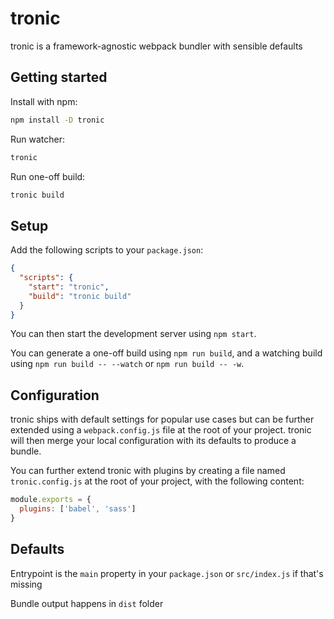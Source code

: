 # tronic

tronic is a framework-agnostic webpack bundler with sensible defaults

## Getting started

Install with npm:

```bash
npm install -D tronic
```

Run watcher:

```bash
tronic
```

Run one-off build:

```bash
tronic build
```

## Setup

Add the following scripts to your `package.json`:

```json
{
  "scripts": {
    "start": "tronic",
    "build": "tronic build"
  }
}
```

You can then start the development server using `npm start`.

You can generate a one-off build using `npm run build`, and a watching build using `npm run build -- --watch` or `npm run build -- -w`.

## Configuration

tronic ships with default settings for popular use cases but can be further extended using a `webpack.config.js` file at the root of your project. tronic will then merge your local configuration with its defaults to produce a bundle.

You can further extend tronic with plugins by creating a file named `tronic.config.js` at the root of your project, with the following content:

```javascript
module.exports = {
  plugins: ['babel', 'sass']
}
```

## Defaults

Entrypoint is the `main` property in your `package.json` or `src/index.js` if that's missing

Bundle output happens in `dist` folder
